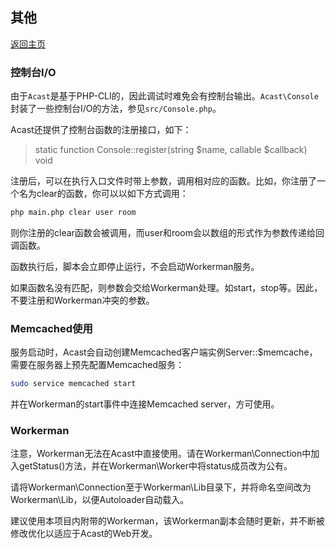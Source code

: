 ## 其他

[返回主页](../Readme.md)

### 控制台I/O

由于`Acast`是基于PHP-CLI的，因此调试时难免会有控制台输出。`Acast\Console`封装了一些控制台I/O的方法，参见`src/Console.php`。

Acast还提供了控制台函数的注册接口，如下：

> static function Console::register(string $name, callable $callback) void

注册后，可以在执行入口文件时带上参数，调用相对应的函数。比如，你注册了一个名为clear的函数，你可以以如下方式调用：

```bash
php main.php clear user room
```

则你注册的clear函数会被调用，而user和room会以数组的形式作为参数传递给回调函数。

函数执行后，脚本会立即停止运行，不会启动Workerman服务。

如果函数名没有匹配，则参数会交给Workerman处理。如start，stop等。因此，不要注册和Workerman冲突的参数。

### Memcached使用

服务启动时，Acast会自动创建Memcached客户端实例Server::$memcache，需要在服务器上预先配置Memcached服务：

```bash
sudo service memcached start
```

并在Workerman的start事件中连接Memcached server，方可使用。

### Workerman

注意，Workerman无法在Acast中直接使用。请在Workerman\\Connection中加入getStatus\(\)方法，并在Workerman\\Worker中将status成员改为公有。

请将Workerman\\Connection至于Workerman\\Lib目录下，并将命名空间改为Workerman\\Lib，以便Autoloader自动载入。

建议使用本项目内附带的Workerman，该Workerman副本会随时更新，并不断被修改优化以适应于Acast的Web开发。